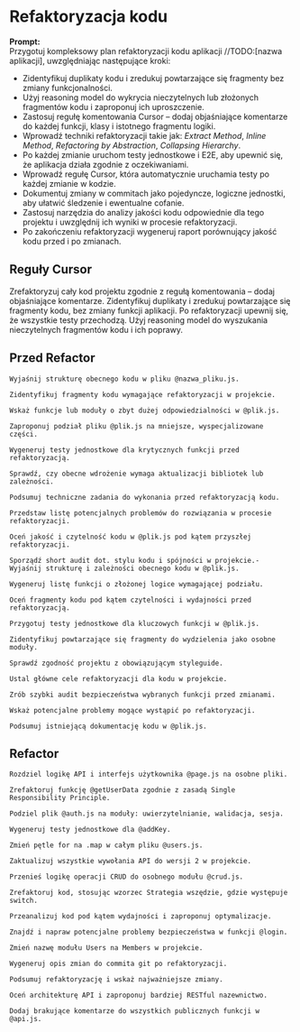 # Refaktoryzacja kodu

**Prompt:**  
Przygotuj kompleksowy plan refaktoryzacji kodu aplikacji //TODO:[nazwa aplikacji], uwzględniając następujące kroki:

- Zidentyfikuj duplikaty kodu i zredukuj powtarzające się fragmenty bez zmiany funkcjonalności.
- Użyj reasoning model do wykrycia nieczytelnych lub złożonych fragmentów kodu i zaproponuj ich uproszczenie.
- Zastosuj regułę komentowania Cursor – dodaj objaśniające komentarze do każdej funkcji, klasy i istotnego fragmentu logiki.
- Wprowadź techniki refaktoryzacji takie jak: _Extract Method_, _Inline Method_, _Refactoring by Abstraction_, _Collapsing Hierarchy_.
- Po każdej zmianie uruchom testy jednostkowe i E2E, aby upewnić się, że aplikacja działa zgodnie z oczekiwaniami.
- Wprowadź regułę Cursor, która automatycznie uruchamia testy po każdej zmianie w kodzie.
- Dokumentuj zmiany w commitach jako pojedyncze, logiczne jednostki, aby ułatwić śledzenie i ewentualne cofanie.
- Zastosuj narzędzia do analizy jakości kodu odpowiednie dla tego projektu i uwzględnij ich wyniki w procesie refaktoryzacji.
- Po zakończeniu refaktoryzacji wygeneruj raport porównujący jakość kodu przed i po zmianach.

## Reguły Cursor

Zrefaktoryzuj cały kod projektu zgodnie z regułą komentowania – dodaj objaśniające komentarze.
Zidentyfikuj duplikaty i zredukuj powtarzające się fragmenty kodu, bez zmiany funkcji aplikacji.
Po refaktoryzacji upewnij się, że wszystkie testy przechodzą.
Użyj reasoning model do wyszukania nieczytelnych fragmentów kodu i ich poprawy.

## Przed Refactor

```text
Wyjaśnij strukturę obecnego kodu w pliku @nazwa_pliku.js.

Zidentyfikuj fragmenty kodu wymagające refaktoryzacji w projekcie.

Wskaż funkcje lub moduły o zbyt dużej odpowiedzialności w @plik.js.

Zaproponuj podział pliku @plik.js na mniejsze, wyspecjalizowane części.

Wygeneruj testy jednostkowe dla krytycznych funkcji przed refaktoryzacją.

Sprawdź, czy obecne wdrożenie wymaga aktualizacji bibliotek lub zależności.

Podsumuj techniczne zadania do wykonania przed refaktoryzacją kodu.

Przedstaw listę potencjalnych problemów do rozwiązania w procesie refaktoryzacji.

Oceń jakość i czytelność kodu w @plik.js pod kątem przyszłej refaktoryzacji.

Sporządź short audit dot. stylu kodu i spójności w projekcie.- Wyjaśnij strukturę i zależności obecnego kodu w @plik.js.

Wygeneruj listę funkcji o złożonej logice wymagającej podziału.

Oceń fragmenty kodu pod kątem czytelności i wydajności przed refaktoryzacją.

Przygotuj testy jednostkowe dla kluczowych funkcji w @plik.js.

Zidentyfikuj powtarzające się fragmenty do wydzielenia jako osobne moduły.

Sprawdź zgodność projektu z obowiązującym styleguide.

Ustal główne cele refaktoryzacji dla kodu w projekcie.

Zrób szybki audit bezpieczeństwa wybranych funkcji przed zmianami.

Wskaż potencjalne problemy mogące wystąpić po refaktoryzacji.

Podsumuj istniejącą dokumentację kodu w @plik.js.
```

## Refactor

```text
Rozdziel logikę API i interfejs użytkownika @page.js na osobne pliki.

Zrefaktoruj funkcję @getUserData zgodnie z zasadą Single Responsibility Principle.

Podziel plik @auth.js na moduły: uwierzytelnianie, walidacja, sesja.

Wygeneruj testy jednostkowe dla @addKey.

Zmień pętle for na .map w całym pliku @users.js.

Zaktualizuj wszystkie wywołania API do wersji 2 w projekcie.

Przenieś logikę operacji CRUD do osobnego modułu @crud.js.

Zrefaktoruj kod, stosując wzorzec Strategia wszędzie, gdzie występuje switch.

Przeanalizuj kod pod kątem wydajności i zaproponuj optymalizacje.

Znajdź i napraw potencjalne problemy bezpieczeństwa w funkcji @login.

Zmień nazwę modułu Users na Members w projekcie.

Wygeneruj opis zmian do commita git po refaktoryzacji.

Podsumuj refaktoryzację i wskaż najważniejsze zmiany.

Oceń architekturę API i zaproponuj bardziej RESTful nazewnictwo.

Dodaj brakujące komentarze do wszystkich publicznych funkcji w @api.js.
```
